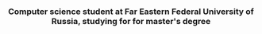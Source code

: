 <h3 align="center">Computer science student at Far Eastern Federal University of Russia, studying for for master's degree</h3>
